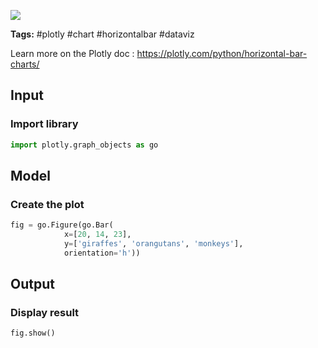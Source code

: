 <a href="https://app.naas.ai/user-redirect/naas/downloader?url=https://raw.githubusercontent.com/jupyter-naas/awesome-notebooks/master/Plotly/Create%20Horizontal%20Bar%20Chart%20%28Basic%29.ipynb" target="_parent"><img src="https://naasai-public.s3.eu-west-3.amazonaws.com/open_in_naas.svg"/></a>

**Tags:** #plotly #chart #horizontalbar #dataviz

Learn more on the Plotly doc : https://plotly.com/python/horizontal-bar-charts/

## Input

### Import library


```python
import plotly.graph_objects as go
```

## Model

### Create the plot


```python
fig = go.Figure(go.Bar(
            x=[20, 14, 23],
            y=['giraffes', 'orangutans', 'monkeys'],
            orientation='h'))
```

## Output

### Display result


```python
fig.show()
```
